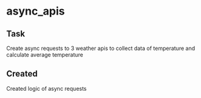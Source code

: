 # async_apis


## Task
Create async requests to 3 weather apis to collect data of temperature and calculate average temperature</br>

## Created
Created logic of async requests
